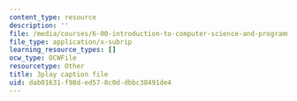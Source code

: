 ```yaml
---
content_type: resource
description: ''
file: /media/courses/6-00-introduction-to-computer-science-and-programming-fall-2008/dab01631f98ded578c0ddbbc38491de4_raTzkzML31w.srt
file_type: application/x-subrip
learning_resource_types: []
ocw_type: OCWFile
resourcetype: Other
title: 3play caption file
uid: dab01631-f98d-ed57-8c0d-dbbc38491de4
---
```

